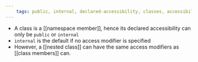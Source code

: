 ```yaml
---
	tags: public, internal, declared-accessibility, classes, accessibility, default
---
```


- A class is a [[namespace member]], hence its declared accessibility can only be `public` or `internal`
- `internal` is the default if no access modifier is specified
- However, a [[nested class]] can have the same access modifiers as [[class members]] can.